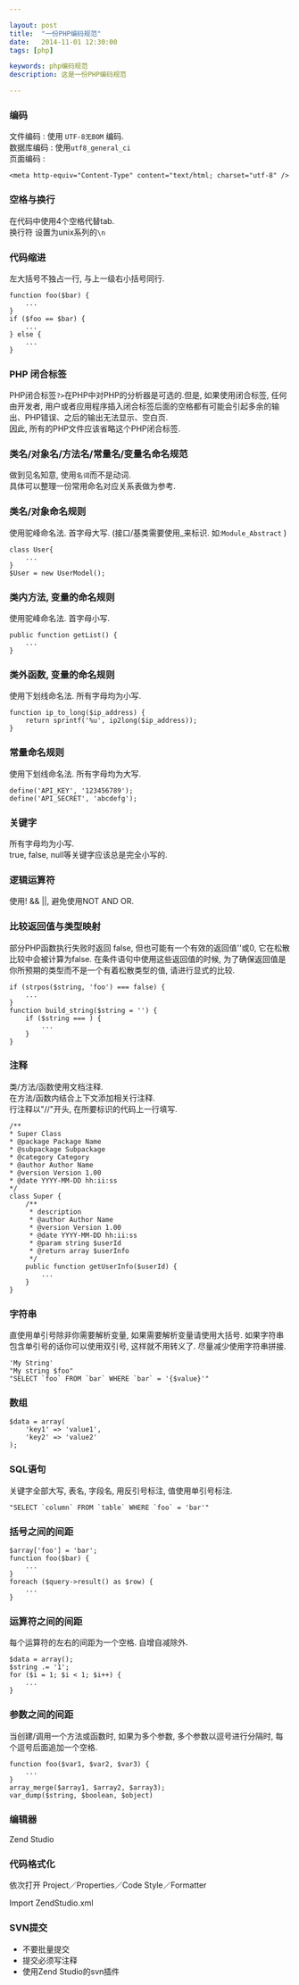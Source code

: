 ```yaml
---

layout: post
title:  "一份PHP编码规范"
date:   2014-11-01 12:30:00
tags: [php]

keywords: php编码规范
description: 这是一份PHP编码规范

---
```



### 编码


文件编码 : 使用 `UTF-8无BOM` 编码.  
数据库编码 : 使用`utf8_general_ci`  
页面编码 : 

    <meta http-equiv="Content-Type" content="text/html; charset="utf-8" />
    

### 空格与换行


在代码中使用4个空格代替tab.  
换行符 设置为unix系列的`\n` 


### 代码缩进


左大括号不独占一行, 与上一级右小括号同行.

    function foo($bar) {
        ...
    }
    if ($foo == $bar) {
        ...
    } else {
        ...
    }
    

### PHP 闭合标签


PHP闭合标签`?>`在PHP中对PHP的分析器是可选的.但是, 如果使用闭合标签, 任何由开发者, 用户或者应用程序插入闭合标签后面的空格都有可能会引起多余的输出、PHP错误、之后的输出无法显示、空白页.  
因此, 所有的PHP文件应该省略这个PHP闭合标签.  


### 类名/对象名/方法名/常量名/变量名命名规范


做到见名知意, 使用`名词`而不是动词.  
具体可以整理一份常用命名对应关系表做为参考.


### 类名/对象命名规则


使用驼峰命名法. 首字母大写. (接口/基类需要使用_来标识. 如:`Module_Abstract` )

    class User{
        ...
    }
    $User = new UserModel();
    

### 类内方法, 变量的命名规则


使用驼峰命名法. 首字母小写.

    public function getList() {
        ...
    }


### 类外函数, 变量的命名规则


使用下划线命名法. 所有字母均为小写.

    function ip_to_long($ip_address) {
        return sprintf('%u', ip2long($ip_address));
    }

### 常量命名规则


使用下划线命名法. 所有字母均为大写.

    define('API_KEY', '123456789');
    define('API_SECRET', 'abcdefg');
    

### 关键字


所有字母均为小写.  
true, false, null等关键字应该总是完全小写的.


### 逻辑运算符


使用! && ||, 避免使用NOT AND OR.


### 比较返回值与类型映射


部分PHP函数执行失败时返回 false, 但也可能有一个有效的返回值''或0, 它在松散比较中会被计算为false.  在条件语句中使用这些返回值的时候, 为了确保返回值是你所预期的类型而不是一个有着松散类型的值, 请进行显式的比较.
    
    if (strpos($string, 'foo') === false) {
        ...
    }
    function build_string($string = '') {
        if ($string === ) {
            ...
        }
    }
    

### 注释


类/方法/函数使用文档注释.  
在方法/函数内结合上下文添加相关行注释.  
行注释以"//"开头, 在所要标识的代码上一行填写.  

    /**
    * Super Class
    * @package Package Name
    * @subpackage Subpackage
    * @category Category
    * @author Author Name
    * @version Version 1.00
    * @date YYYY-MM-DD hh:ii:ss
    */
    class Super {
        /**
         * description
         * @author Author Name
         * @version Version 1.00
         * @date YYYY-MM-DD hh:ii:ss
         * @param string $userId
         * @return array $userInfo
         */
        public function getUserInfo($userId) {
            ...
        }
    }



### 字符串


直使用单引号除非你需要解析变量, 如果需要解析变量请使用大括号. 如果字符串包含单引号的话你可以使用双引号, 这样就不用转义了. 尽量减少使用字符串拼接.

    'My String'
    "My string $foo"
    "SELECT `foo` FROM `bar` WHERE `bar` = '{$value}'"
    

### 数组


    $data = array(
        'key1' => 'value1',
        'key2' => 'value2'
    );


### SQL语句


关键字全部大写, 表名, 字段名, 用反引号标注, 值使用单引号标注.

    "SELECT `column` FROM `table` WHERE `foo` = 'bar'"
    

### 括号之间的间距


    $array['foo'] = 'bar';
    function foo($bar) {
        ...
    }
    foreach ($query->result() as $row) {
        ...
    }


### 运算符之间的间距


每个运算符的左右的间距为一个空格. 自增自减除外.

    $data = array();
    $string .= '1';
    for ($i = 1; $i < 1; $i++) {
        ...
    }


### 参数之间的间距


当创建/调用一个方法或函数时, 如果为多个参数, 多个参数以逗号进行分隔时, 每个逗号后面追加一个空格.

    function foo($var1, $var2, $var3) {
        ...
    }
    array_merge($array1, $array2, $array3);
    var_dump($string, $boolean, $object)



### 编辑器


Zend Studio



### 代码格式化


依次打开 Project／Properties／Code Style／Formatter

Import ZendStudio.xml


### SVN提交


* 不要批量提交
* 提交必须写注释
* 使用Zend Studio的svn插件

